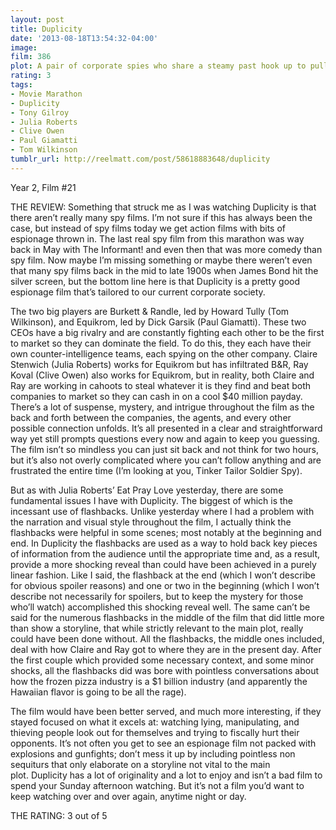 ```yaml
---
layout: post
title: Duplicity
date: '2013-08-18T13:54:32-04:00'
image: 
film: 386
plot: A pair of corporate spies who share a steamy past hook up to pull off the ultimate con job on their respective bosses.
rating: 3
tags:
- Movie Marathon
- Duplicity
- Tony Gilroy
- Julia Roberts
- Clive Owen
- Paul Giamatti
- Tom Wilkinson
tumblr_url: http://reelmatt.com/post/58618883648/duplicity
---
```


Year 2, Film #21

THE REVIEW: Something that struck me as I was watching Duplicity is that there aren’t really many spy films. I’m not sure if this has always been the case, but instead of spy films today we get action films with bits of espionage thrown in. The last real spy film from this marathon was way back in May with The Informant! and even then that was more comedy than spy film. Now maybe I’m missing something or maybe there weren’t even that many spy films back in the mid to late 1900s when James Bond hit the silver screen, but the bottom line here is that Duplicity is a pretty good espionage film that’s tailored to our current corporate society.

The two big players are Burkett & Randle, led by Howard Tully (Tom Wilkinson), and Equikrom, led by Dick Garsik (Paul Giamatti). These two CEOs have a big rivalry and are constantly fighting each other to be the first to market so they can dominate the field. To do this, they each have their own counter-intelligence teams, each spying on the other company. Claire Stenwich (Julia Roberts) works for Equikrom but has infiltrated B&R, Ray Koval (Clive Owen) also works for Equikrom, but in reality, both Claire and Ray are working in cahoots to steal whatever it is they find and beat both companies to market so they can cash in on a cool $40 million payday. There’s a lot of suspense, mystery, and intrigue throughout the film as the back and forth between the companies, the agents, and every other possible connection unfolds. It’s all presented in a clear and straightforward way yet still prompts questions every now and again to keep you guessing. The film isn’t so mindless you can just sit back and not think for two hours, but it’s also not overly complicated where you can’t follow anything and are frustrated the entire time (I’m looking at you, Tinker Tailor Soldier Spy).

But as with Julia Roberts’ Eat Pray Love yesterday, there are some fundamental issues I have with Duplicity. The biggest of which is the incessant use of flashbacks. Unlike yesterday where I had a problem with the narration and visual style throughout the film, I actually think the flashbacks were helpful in some scenes; most notably at the beginning and end. In Duplicity the flashbacks are used as a way to hold back key pieces of information from the audience until the appropriate time and, as a result, provide a more shocking reveal than could have been achieved in a purely linear fashion. Like I said, the flashback at the end (which I won’t describe for obvious spoiler reasons) and one or two in the beginning (which I won’t describe not necessarily for spoilers, but to keep the mystery for those who’ll watch) accomplished this shocking reveal well. The same can’t be said for the numerous flashbacks in the middle of the film that did little more than show a storyline, that while strictly relevant to the main plot, really could have been done without. All the flashbacks, the middle ones included, deal with how Claire and Ray got to where they are in the present day. After the first couple which provided some necessary context, and some minor shocks, all the flashbacks did was bore with pointless conversations about how the frozen pizza industry is a $1 billion industry (and apparently the Hawaiian flavor is going to be all the rage). 

The film would have been better served, and much more interesting, if they stayed focused on what it excels at: watching lying, manipulating, and thieving people look out for themselves and trying to fiscally hurt their opponents. It’s not often you get to see an espionage film not packed with explosions and gunfights; don’t mess it up by including pointless non sequiturs that only elaborate on a storyline not vital to the main plot. Duplicity has a lot of originality and a lot to enjoy and isn’t a bad film to spend your Sunday afternoon watching. But it’s not a film you’d want to keep watching over and over again, anytime night or day.

THE RATING: 3 out of 5 

